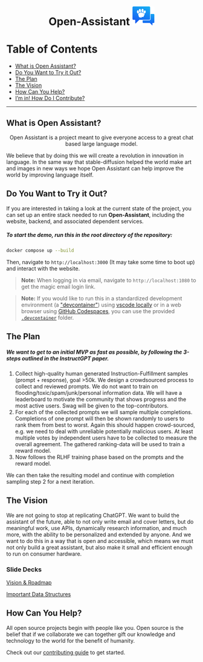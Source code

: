 <h1 align="center">
    <span>Open-Assistant</span>
  <img width="auto" height="50px" src="https://github.com/LAION-AI/Open-Assistant/blob/main/assets/logo_crop.png"/>
</h1>

# Table of Contents

- [What is Open Assistant?](#what-is-open-assistant)
- [Do You Want to Try it Out?](#do-you-want-to-try-it-out)
- [The Plan](#the-plan)
- [The Vision](#the-vision)
- [How Can You Help?](#how-can-you-help)
- [I’m in! How Do I Contribute?](CONTRIBUTING.md)

---

## What is Open Assistant?

<p align="center">
    Open Assistant is a project meant to give everyone access to a great chat based large language model.
</p>

We believe that by doing this we will create a revolution in innovation in
language. In the same way that stable-diffusion helped the world make art and
images in new ways we hope Open Assistant can help improve the world by
improving language itself.

## Do You Want to Try it Out?

If you are interested in taking a look at the current state of the project, you
can set up an entire stack needed to run **Open-Assistant**, including the
website, backend, and associated dependent services.

##### To start the demo, run this in the root directory of the repository:

```sh
docker compose up --build
```

Then, navigate to `http://localhost:3000` (It may take some time to boot up) and
interact with the website.

> **Note:** When logging in via email, navigate to `http://localhost:1080` to
> get the magic email login link.

> **Note:** If you would like to run this in a standardized development
> environment (a
> ["devcontainer"](https://code.visualstudio.com/docs/devcontainers/containers))
> using
> [vscode locally](https://code.visualstudio.com/docs/devcontainers/create-dev-container#_create-a-devcontainerjson-file)
> or in a web browser using
> [GitHub Codespaces](https://github.com/features/codespaces), you can use the
> provided [`.devcontainer`](.devcontainer/) folder.

## The Plan

##### We want to get to an initial MVP as fast as possible, by following the 3-steps outlined in the InstructGPT paper.

1. Collect high-quality human generated Instruction-Fulfillment samples
   (prompt + response), goal >50k. We design a crowdsourced process to collect
   and reviewed prompts. We do not want to train on
   flooding/toxic/spam/junk/personal information data. We will have a
   leaderboard to motivate the community that shows progress and the most active
   users. Swag will be given to the top-contributors.
2. For each of the collected prompts we will sample multiple completions.
   Completions of one prompt will then be shown randomly to users to rank them
   from best to worst. Again this should happen crowd-sourced, e.g. we need to
   deal with unreliable potentially malicious users. At least multiple votes by
   independent users have to be collected to measure the overall agreement. The
   gathered ranking-data will be used to train a reward model.
3. Now follows the RLHF training phase based on the prompts and the reward
   model.

We can then take the resulting model and continue with completion sampling step
2 for a next iteration.

## The Vision

We are not going to stop at replicating ChatGPT. We want to build the assistant
of the future, able to not only write email and cover letters, but do meaningful
work, use APIs, dynamically research information, and much more, with the
ability to be personalized and extended by anyone. And we want to do this in a
way that is open and accessible, which means we must not only build a great
assistant, but also make it small and efficient enough to run on consumer
hardware.

### Slide Decks

[Vision & Roadmap](https://docs.google.com/presentation/d/1n7IrAOVOqwdYgiYrXc8Sj0He8krn5MVZO_iLkCjTtu0/edit?usp=sharing)

[Important Data Structures](https://docs.google.com/presentation/d/1iaX_nxasVWlvPiSNs0cllR9L_1neZq0RJxd6MFEalUY/edit?usp=sharing)

## How Can You Help?

All open source projects begin with people like you. Open source is the belief
that if we collaborate we can together gift our knowledge and technology to the
world for the benefit of humanity.

Check out our [contributing guide](CONTRIBUTING.md) to get started.
